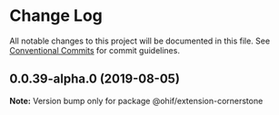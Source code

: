 # Change Log

All notable changes to this project will be documented in this file.
See [Conventional Commits](https://conventionalcommits.org) for commit guidelines.

## 0.0.39-alpha.0 (2019-08-05)

**Note:** Version bump only for package @ohif/extension-cornerstone
